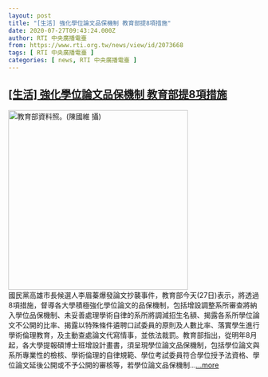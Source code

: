 ```yaml
---
layout: post
title: "[生活] 強化學位論文品保機制 教育部提8項措施"
date: 2020-07-27T09:43:24.000Z
author: RTI 中央廣播電臺
from: https://www.rti.org.tw/news/view/id/2073668
tags: [ RTI 中央廣播電臺 ]
categories: [ news, RTI 中央廣播電臺 ]
---
```

<!--1595843004000-->
[[生活] 強化學位論文品保機制 教育部提8項措施](https://www.rti.org.tw/news/view/id/2073668)
------

<div>
<img src="https://static.rti.org.tw/assets/thumbnails/2019/06/28/021d28b0cd057f48d39afcb539ad9c5b.jpg" width="360" alt="教育部資料照。(陳國維 攝)" title="教育部資料照。(陳國維 攝)"><br>國民黨高雄市長候選人李眉蓁爆發論文抄襲事件，教育部今天(27日)表示，將透過8項措施，督導各大學積極強化學位論文的品保機制，包括增設調整系所審查將納入學位品保機制、未妥善處理學術自律的系所將調減招生名額、揭露各系所學位論文不公開的比率、揭露以特殊條件遴聘口試委員的原則及人數比率、落實學生進行學術倫理教育，及主動查處論文代寫情事，並依法裁罰。教育部指出，從明年8月起，各大學提報碩博士班增設計畫書，須呈現學位論文品保機制，包括學位論文與系所專業性的檢核、學術倫理的自律規範、學位考試委員符合學位授予法資格、學位論文延後公開或不予公開的審核等，若學位論文品保機制...<a target="_blank" href="https://www.rti.org.tw/news/view/id/2073668">...more</a>
</div>
